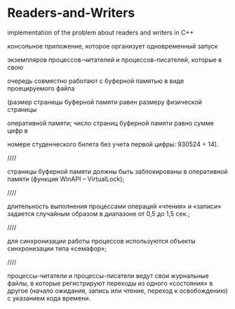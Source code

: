 # Readers-and-Writers
implementation of the problem about readers and writers in C++

консольное приложение, которое организует одновременный запуск

экземпляров процессов-читателей и процессов-писателей, которые в свою

очередь совместно работают с буферной памятью в виде проецируемого файла

(размер страницы буферной памяти равен размеру физической страницы

оперативной памяти; число страниц буферной памяти равно сумме цифр в

номере студенческого билета без учета первой цифры: 930524 ÷ 14).

////

страницы буферной памяти должны быть заблокированы в оперативной
памяти (функция WinAPI – VirtualLock);

////

длительность выполнения процессами операций «чтения» и «записи»
задается случайным образом в диапазоне от 0,5 до 1,5 сек.;

////

для синхронизации работы процессов используются объекты
синхронизации типа «семафор»;

////

процессы-читатели и процессы-писатели ведут свои журнальные файлы,
в которые регистрируют переходы из одного «состояния» в другое
(начало ожидания, запись или чтение, переход к освобождению) с
указанием кода времени. 
